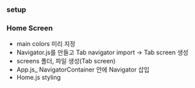 ### setup

### Home Screen

- main colors 미리 지정
- Navigator.js를 만들고 Tab navigator import -> Tab screen 생성
- screens 폴더, 파일 생성(Tab screen)
- App.js\_ NavigatorContainer 안에 Navigator 삽입
- Home.js styling

